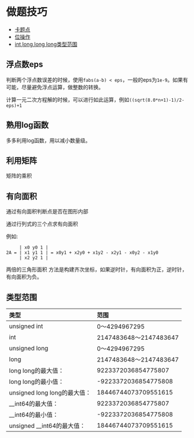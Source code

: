 做题技巧
===

- [卡题点](./卡题点.md)
- [位操作](./C++按位操作符.md)
- [int,long,long long类型范围](#类型范围)

浮点数eps
---
判断两个浮点数误差的时候，使用`fabs(a-b) < eps`，一般的eps为`1e-9`。如果有可能，尽量避免浮点运算，做整数的转换。

计算一元二次方程解的时候，可以进行如此运算，例如`((sqrt(8.0*n+1)-1)/2-eps)+1`

熟用log函数
---

多多利用log函数，用以减小数量级。

利用矩阵
---

矩阵的乘积

有向面积
---

通过有向面积判断点是否在图形内部

通过行列式的三个点求有向面积

例如:

```
     | x0 y0 1 |
2A = | x1 y1 1 | = x0y1 + x2y0 + x1y2 - x2y1 - x0y2 - x1y0
     | x2 y2 1 |

```

两倍的三角形面积
方法是构建齐次坐标，如果逆时针，有向面积为正，逆时针，有向面积为负。

类型范围
---

|类型|范围|
|:---|:---|
|unsigned   int                 |0～4294967295          |       
|int                            |2147483648～2147483647 |
|unsigned long                  |0～4294967295          |
|long                           |2147483648～2147483647 |
|long long的最大值：            |9223372036854775807    |
|long long的最小值：            |-9223372036854775808   |
|unsigned long long的最大值：   |18446744073709551615   |
|__int64的最大值：              |9223372036854775807    |
|__int64的最小值：              |-9223372036854775808   |
|unsigned __int64的最大值：     |18446744073709551615   |
